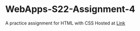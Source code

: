 # WebApps-S22-Assignment-4
A practice assignment for HTML with CSS
Hosted at [Link](https://44-563-web-apps-s22.github.io/webapps-s22-assignment-4-s546553/play.html)
